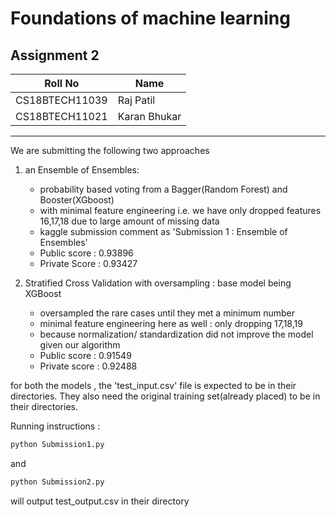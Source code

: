 # Foundations of machine learning 
## Assignment 2

|Roll No|Name|
|---|---|
|CS18BTECH11039|Raj Patil|
|CS18BTECH11021|Karan Bhukar|

---

We are submitting the following two approaches

1. an Ensemble of Ensembles:
    - probability based voting from a Bagger(Random Forest) and Booster(XGboost)
    - with minimal feature engineering i.e. we have only dropped features 16,17,18 due to large amount of missing data
    - kaggle submission comment as  'Submission 1 : Ensemble of Ensembles'
    - Public score : 0.93896
    - Private Score : 0.93427


2. Stratified Cross Validation with oversampling : base model being XGBoost
    - oversampled the rare cases until they met a minimum number
    - minimal feature engineering here as well : only dropping 17,18,19
    - because normalization/ standardization did not improve the model given our algorithm
    - Public score : 0.91549
    - Private score : 0.92488


for both the models , the 'test_input.csv' file is expected to be in their directories.
They also need the original training set(already placed) to be in their directories.

Running instructions : 
```bash
python Submission1.py
```
and 
```bash
python Submission2.py
```

will output test_output.csv in their directory
